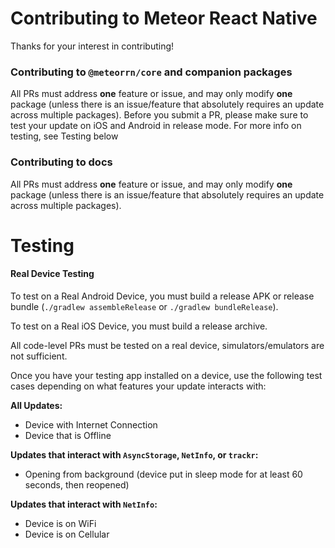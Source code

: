 # Contributing to Meteor React Native

Thanks for your interest in contributing!

### Contributing to `@meteorrn/core` and companion packages

All PRs must address **one** feature or issue, and may only modify **one** package (unless there is an issue/feature that absolutely requires an update across multiple packages). Before you submit a PR, please make sure to test your update on iOS and Android in release mode. For more info on testing, see Testing below

### Contributing to docs
All PRs must address **one** feature or issue, and may only modify **one** package (unless there is an issue/feature that absolutely requires an update across multiple packages).

# Testing

#### Real Device Testing

To test on a Real Android Device, you must build a release APK or release bundle (`./gradlew assembleRelease` or `./gradlew bundleRelease`).

To test on a Real iOS Device, you must build a release archive.

All code-level PRs must be tested on a real device, simulators/emulators are not sufficient.

Once you have your testing app installed on a device, use the following test cases depending on what features your update interacts with:

**All Updates:**
- Device with Internet Connection
- Device that is Offline

**Updates that interact with `AsyncStorage`, `NetInfo`, or `trackr`:**
- Opening from background (device put in sleep mode for at least 60 seconds, then reopened)

**Updates that interact with `NetInfo`:**
- Device is on WiFi
- Device is on Cellular
